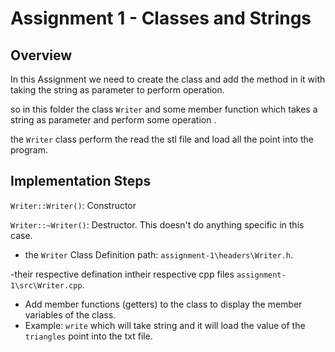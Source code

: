 # Assignment 1 - Classes and Strings

## Overview

   In this Assignment we need to create the class and add the method in it with taking the string as parameter to perform operation.

   so in this folder the class `Writer` and some member function which takes a string as parameter and perform some operation . 

   the `Writer` class perform the read the stl file and load all the point into the program.

## Implementation Steps


   `Writer::Writer()`: Constructor 

   `Writer::~Writer()`: Destructor. This doesn't do anything specific in this case.

   - the `Writer` Class Definition path: `assignment-1\headers\Writer.h`.

   -their respective defination intheir respective cpp files  `assignment-1\src\Writer.cpp`.

   - Add member functions (getters) to the class to display the member variables of the class.
   - Example: `write` which will take string and it will load the  value of the `triangles` point into the txt file.
   
